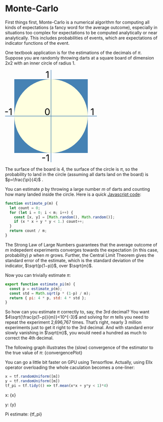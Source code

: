 # Monte-Carlo

First things first, Monte-Carlo is a numerical algorithm for computing all kinds of expectations (a fancy word for the average outcome), especially in situations too complex for expectations to be computed analytically or near analytically. This includes probabilities of events, which are expectations of indicator functions of the event.

One textbook application is for the estimations of the decimals of $\pi$. Suppose you are randomly throwing darts at a square board of dimension $2x2$ with an inner circle of radius $1$.

<svg
  width="300px"
  height="300px"
  viewBox="-100 -100 200 200"
  xmlns="http://www.w3.org/2000/svg">
  <rect x="-80" y="-80" width="80%" height="80%" fill="SteelBlue"/>
  <circle cx="0" cy="0" r="80" fill="LightYellow" />
  <line x1="0" y1="-100" x2="0" y2="100" stroke="SteelBlue" />
  <line x1="-100" y1="0" x2="100" y2="0" stroke="SteelBlue" />
  <text x="-12" y="98" font-size="20" text-anchor="middle" fill="black">-1</text>
  <text x="-8" y="-83" font-size="20" text-anchor="middle" fill="black">1</text>
  <text x="-93" y="-2" font-size="20" text-anchor="middle" fill="black">-1</text>
  <text x="90" y="-2" font-size="20" text-anchor="middle" fill="black">1</text>
  <text x="-8" y="-2" font-size="20" text-anchor="middle" fill="black">0</text>
</svg>

The surface of the board is $4$, the surface of the circle is $\pi$, so the probability to land in the circle (assuming all darts land on the board) is $p=\frac{\pi}{4}$ .

You can estimate $p$ by throwing a large number $m$ of darts and counting how many landed inside the circle. Here is a quick [Javascript code](/dmaevsky/monte-carlo/index.js):
```javascript
function estimate_p(m) {
  let count = 0;
  for (let i = 0; i < m; i++) {
    const [x, y] = [Math.random(), Math.random()];
    if (x * x + y * y < 1.) count++;
  }
  return count / m;
}
```
The Strong Law of Large Numbers guarantees that the average outcome of $m$ indepedent experiments converges towards the expectation (in this case, probability) $p$ when $m$ grows. Further, the Central Limit Theorem gives the standard error of the estimate, which is the standard deviation of the indicator, $\sqrt{p(1−p)}$, over  $\sqrt{m}$.

Now you can trivially estimate $\pi$:
```javascript
export function estimate_pi(m) {
  const p = estimate_p(m);
  const std = Math.sqrt(p * (1-p) / m);
  return { pi: 4 * p, std: 4 * std };
}
```
So how can you estimate $\pi$ correctly to, say, the 3rd decimal? You want $4\sqrt{\frac{p(1−p)}{m}}<10^{-3}$ and solving for $m$ tells you need to repeat the experiment 2,696,767 times. That’s right, nearly 3 million experiments just to get it right to the 3rd decimal. And with standard error slowly vanishing in $\sqrt{m}$, you would need a hundred as much to correct the 4th decimal.

The following graph illustrates the (slow) convergence of the estimator to the true value of $\pi$:
{convergencePlot}

You can go a little bit faster on GPU using Tensorflow. Actually, using Ellx operator overloading the whole caculation becomes a one-liner:
```javascript
x = tf.randomUniform([m])
y = tf.randomUniform([m])
tf_pi = tf.tidy(() => tf.mean(x*x + y*y < 1)*4)
```
x: {x}

y: {y}

Pi estimate: {tf_pi}
